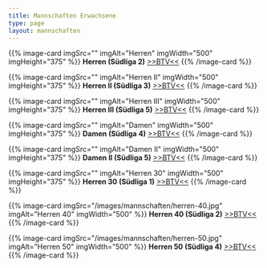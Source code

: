 ```yaml
---
title: Mannschaften Erwachsene
type: page
layout: mannschaften
---
```


{{% image-card imgSrc="" imgAlt="Herren" imgWidth="500" imgHeight="375" %}}
**Herren (Südliga 2)** <a href="https://www.btv.de/de/spielbetrieb/tabelle-spielplan.html?groupid=2078402" target="_blank">>>BTV<<</a>
{{% /image-card %}}

{{% image-card imgSrc="" imgAlt="Herren II" imgWidth="500" imgHeight="375" %}}
**Herren II (Südliga 3)** <a href="https://www.btv.de/de/spielbetrieb/tabelle-spielplan.html?groupid=2078428" target="_blank">>>BTV<<</a>
{{% /image-card %}}

{{% image-card imgSrc="" imgAlt="Herren III" imgWidth="500" imgHeight="375" %}}
**Herren III (Südliga 5)** <a href="https://www.btv.de/de/spielbetrieb/tabelle-spielplan.html?groupid=2078490" target="_blank">>>BTV<<</a>
{{% /image-card %}}

{{% image-card imgSrc="" imgAlt="Damen" imgWidth="500" imgHeight="375" %}}
**Damen (Südliga 4)** <a href="https://www.btv.de/de/spielbetrieb/tabelle-spielplan.html?groupid=2078579" target="_blank">>>BTV<<</a>
{{% /image-card %}}

{{% image-card imgSrc="" imgAlt="Damen II" imgWidth="500" imgHeight="375" %}}
**Damen II (Südliga 5)** <a href="https://www.btv.de/de/spielbetrieb/tabelle-spielplan.html?groupid=2078609" target="_blank">>>BTV<<</a>
{{% /image-card %}}

{{% image-card imgSrc="" imgAlt="Herren 30" imgWidth="500" imgHeight="375" %}}
**Herren 30 (Südliga 1)** <a href="https://www.btv.de/de/spielbetrieb/tabelle-spielplan.html?groupid=2078639" target="_blank">>>BTV<<</a>
{{% /image-card %}}

{{% image-card imgSrc="/images/mannschaften/herren-40.jpg" imgAlt="Herren 40" imgWidth="500" %}}
**Herren 40 (Südliga 2)** <a href="https://www.btv.de/de/spielbetrieb/tabelle-spielplan.html?groupid=2078692" target="_blank">>>BTV<<</a>
{{% /image-card %}}

{{% image-card imgSrc="/images/mannschaften/herren-50.jpg" imgAlt="Herren 50" imgWidth="500" %}}
**Herren 50 (Südliga 4)** <a href="https://www.btv.de/de/spielbetrieb/tabelle-spielplan.html?groupid=2078774" target="_blank">>>BTV<<</a>
{{% /image-card %}}
